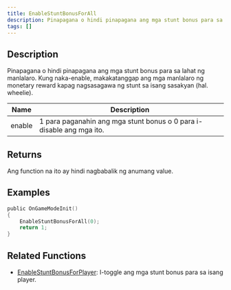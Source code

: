 ```yaml
---
title: EnableStuntBonusForAll
description: Pinapagana o hindi pinapagana ang mga stunt bonus para sa lahat ng manlalaro.
tags: []
---
```


## Description

Pinapagana o hindi pinapagana ang mga stunt bonus para sa lahat ng manlalaro. Kung naka-enable, makakatanggap ang mga manlalaro ng monetary reward kapag nagsasagawa ng stunt sa isang sasakyan (hal. wheelie).

| Name   | Description                                     |
| ------ | ----------------------------------------------- |
| enable | 1 para paganahin ang mga stunt bonus o 0 para i-disable ang mga ito. |

## Returns

Ang function na ito ay hindi nagbabalik ng anumang value.

## Examples

```c
public OnGameModeInit()
{
    EnableStuntBonusForAll(0);
    return 1;
}
```

## Related Functions

- [EnableStuntBonusForPlayer](EnableStuntBonusForPlayer): I-toggle ang mga stunt bonus para sa isang player.